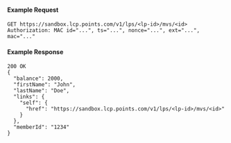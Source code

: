 #### Example Request

    GET https://sandbox.lcp.points.com/v1/lps/<lp-id>/mvs/<id>
    Authorization: MAC id="...", ts="...", nonce="...", ext="...", mac="..."

#### Example Response

    200 OK
    {
      "balance": 2000,
      "firstName": "John",
      "lastName": "Doe",
      "links": {
        "self": {
          "href": "https://sandbox.lcp.points.com/v1/lps/<lp-id>/mvs/<id>"
        }
      },
      "memberId": "1234"
    }
